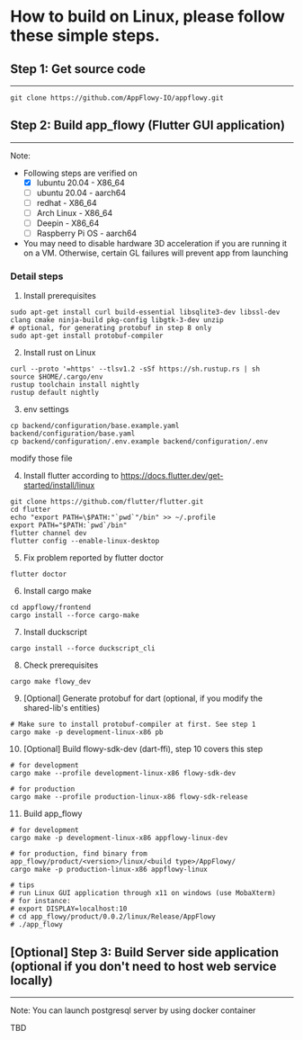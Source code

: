 # How to build on Linux, please follow these simple steps.

## Step 1: Get source code
------------------------------

```shell
git clone https://github.com/AppFlowy-IO/appflowy.git
```

## Step 2: Build app_flowy (Flutter GUI application)
------------------------------

Note:
* Following steps are verified on
    - [x] lubuntu 20.04 - X86_64
    - [ ] ubuntu 20.04 - aarch64
    - [ ] redhat - X86_64
    - [ ] Arch Linux - X86_64
    - [ ] Deepin - X86_64
    - [ ] Raspberry Pi OS - aarch64
* You may need to disable hardware 3D acceleration if you are running it on a VM. Otherwise, certain GL failures will prevent app from launching

### Detail steps
1. Install prerequisites
```shell
sudo apt-get install curl build-essential libsqlite3-dev libssl-dev clang cmake ninja-build pkg-config libgtk-3-dev unzip
# optional, for generating protobuf in step 8 only
sudo apt-get install protobuf-compiler
```
2. Install rust on Linux
```shell
curl --proto '=https' --tlsv1.2 -sSf https://sh.rustup.rs | sh
source $HOME/.cargo/env
rustup toolchain install nightly
rustup default nightly
```

3. env settings
``` shell
cp backend/configuration/base.example.yaml backend/configuration/base.yaml
cp backend/configuration/.env.example backend/configuration/.env
```
modify  those file

4. Install flutter according to https://docs.flutter.dev/get-started/install/linux
```shell
git clone https://github.com/flutter/flutter.git
cd flutter
echo "export PATH=\$PATH:"`pwd`"/bin" >> ~/.profile
export PATH="$PATH:`pwd`/bin"
flutter channel dev
flutter config --enable-linux-desktop
```
5. Fix problem reported by flutter doctor
```shell
flutter doctor
```
6. Install cargo make
```shell
cd appflowy/frontend
cargo install --force cargo-make
```
7. Install duckscript
```shell
cargo install --force duckscript_cli
```
8. Check prerequisites
```shell
cargo make flowy_dev
```

9. [Optional] Generate protobuf for dart (optional, if you modify the shared-lib's entities)
```shell
# Make sure to install protobuf-compiler at first. See step 1
cargo make -p development-linux-x86 pb
```
10. [Optional] Build flowy-sdk-dev (dart-ffi), step 10 covers this step

```shell
# for development
cargo make --profile development-linux-x86 flowy-sdk-dev

# for production
cargo make --profile production-linux-x86 flowy-sdk-release
```

11. Build app_flowy
```shell
# for development
cargo make -p development-linux-x86 appflowy-linux-dev

# for production, find binary from app_flowy/product/<version>/linux/<build type>/AppFlowy/
cargo make -p production-linux-x86 appflowy-linux

# tips
# run Linux GUI application through x11 on windows (use MobaXterm)
# for instance:
# export DISPLAY=localhost:10
# cd app_flowy/product/0.0.2/linux/Release/AppFlowy
# ./app_flowy
```

## [Optional] Step 3: Build Server side application (optional if you don't need to host web service locally)
------------------------------

Note: You can launch postgresql server by using docker container

TBD
